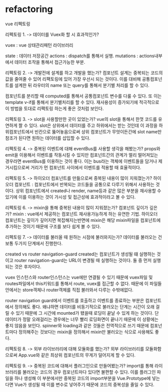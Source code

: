 # refactoring

vue 리펙토링

리펙토링 1. -> 데이터를 Vuex화 할 시 효과적인가?

vuex : vue 상태관리패턴 라이브러리

state : 데이터 저장공간
actions : dispatch를 통해서 실행.
mutations : actions내부에서 데이터 조작을 통해서 접근가능한 부분. 

리펙토링 2. -> 개발전에 설계를 하고 개발을 했는가?
컴포넌트 설계는 중복되는 코드의 값을 줄여줄 수 있어 리팩토링에 있어 가장 우선시 되는 것이다. 
이를 대비해 공통컴포넌트를 설계한 뒤 라우터의 name 또는 query를 통해서 분기별 처리를 할 수 있다.

컴포넌트를 분리할 때 computed를 통해서 공통컴포넌트 변수를 다룰 수 있다. 
또 이는 template v-if를 통해서 분기별처리를 할 수 있다. 재사용성이 증가되기에 적극적으로 이 방법을 토대로 리팩토링 하는게 좋은 것처럼 보인다.


리펙토링 3. ->  slot을 사용할만한 곳이 있었는가?
vue의 slot을 통해서 한껏 코드를 유연하게 짤 수 있다. 
slot은 상위에서 데이터를 주고 하위에서는 받는 것인데 이 과정을 하위컴포넌트에서 빈칸으로 뚫어놓음으로써 상위 컴포넌트가 무엇이든간에 slot name만 참조가 된다면 원하는 데이터를 삽입할 수 있다. 

리펙토링 4. -> 중복된 이벤트에 대해 eventBus를 사용할 생각을 해봤는가?
props와 emit을 이용해서 이벤트를 작동시킬 수 있지만 컴포넌트간의 관계가 멀리 떨어져있는 경우라면 eventBus를 이용하는 것이 좋다. 이는 bus라는 객체에 이벤트들을 담거나 제거시킴으로써 거리가 먼 컴포넌트 사이에서 이벤트를 적용할 때 효율적이다.

리펙토링 5. -> 하이오더 컴포넌트를 만듦으로써 중복된 내용이 많이 지워졌는가?
하이오더 컴포넌트 : 컴포넌트에서 반복되는 코드들을 공통으로 다루기 위해서 사용하는 것이다. 상위 컴포넌트에서 created나 render, name등과 같은 많은 부분을 재사용할 수 있기에 이를 이용하는 것이 가시성 및 접근성에 효과적이라고 볼 수 있다. 

리펙토링 6. -> mixin을 통해 중복된 내용이 많이 지워졌는가? 컴포넌트 깊이가 깊은가?
mixin : vue에서 제공하는 컴포넌트 재사용가능하게 하는 유연한 기법. 하이오더 컴포넌트는 깊이가 깊어지면 복잡해지는반면에 mixin은 해당 mixin파일을 컴포넌트에 추가하는 것이기 때문에 구조를 보다 쉽게 볼 수 있다.

리펙토링 7. -> 데이터를 불러올 때 원하는 시점에 불러와지는가?
데이터를 불러오는 건 보통 두가지 단계에서 진행한다.

created vs router navigation-guard
created는 컴포넌트가 생성될 떄 실행하는 것이고 router navigation-guard는 URL이 변경될 때 실행하는 것이다. 
둘 중 먼저 실행되는 것은 후자이다.

vuex 인스턴스와 router인스턴스는 vue에만 연결될 수 있기 때문에 vuex파일 및 routes파일에서 this키워드를 통해서 route, vuex를 접근할 수 없다. 때문에 이 파일들 안에서는 store객체나 router객체를 직접 불러와서 다루는 수밖에없다. 

router navigation guard에서 이벤트를 호출하고 이벤트를 종료하는 부분은 컴포넌트에서 정의해도 좋다. 왜냐하면 데이터를 비동기적으로 불러오는 단계는 시간이 오래 걸릴 수 있기 때문에 그 시간에 mounted가 됐을때 로딩이 끝날 수 있게 하는 것이다. 단 데이터가 정말 오래걸리는 경우에는 너무 빨리 로딩화면이 끝나기 때문에 이 상황에는 좋지 않음을 보인다. spinner와 loading과 같은 것들은 전역적으로 쓰기 때문에 컴포넌트마다 정의해주는 것보다는 mixin을 정의해서 mixin만 불러오는 식으로 사용해도 좋다.

리펙토링 8. -> 외부 라이브러리에 대해 모듈화를 했는가?
외부 라이브러리를 모듈화함으로써 App.vue와 같은 최상위 컴포넌트의 무게가 덜어지게 할 수 있다. 

리펙토링 9. -> 중복된 코드에 대해서 플러그인으로 만들어봤는가?
import를 통해 라이브러리를 불러오는 코드의 경우 컴포넌트마다 있다면 불편할 수 있다. 이를 플러그인 파일을 하나 생성해 이 부분에서만 중복된 코드의 import부분을 Vue.Prototype에 넣는다면 Vue가 생성될 때 이를 변수로 넣어주기 때문에 코드의 중복성을 줄일 수 있다. 



